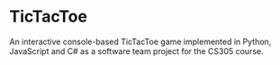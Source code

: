 # TicTacToe
An interactive console-based TicTacToe game implemented in Python, JavaScript and C# as a software team project for the CS305 course. 
